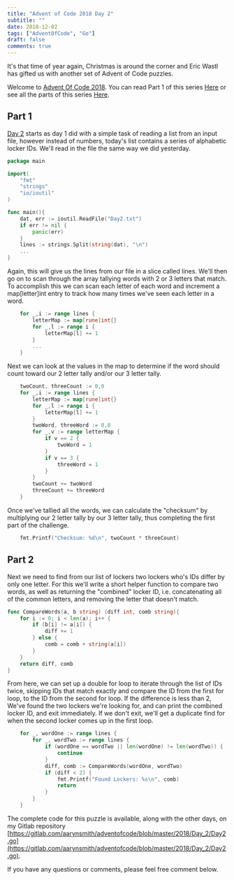 ```yaml
---
title: "Advent of Code 2018 Day 2"
subtitle: ""
date: 2018-12-02
tags: ["AdventOfCode", "Go"]
draft: false
comments: true
---
```


It's that time of year again, Christmas is around the corner and Eric Wastl has gifted us with another set of Advent of Code puzzles.
<!--more-->
Welcome to [Advent Of Code 2018](https://adventofcode.com/2018/). You can read Part 1 of this series [Here](/blog/advent-of-code-2018-day-1/) or see all the parts of this series [Here](/tags/adventofcode/).

## Part 1

[Day 2](https://adventofcode.com/2018/day/2) starts as day 1 did with a simple task of reading a list from an input file, however instead of numbers, today's list contains a series of alphabetic locker IDs. We'll read in the file the same way we did yesterday.

```go
package main

import(
    "fmt"
    "strings"
    "io/ioutil"
)

func main(){
    dat, err := ioutil.ReadFile("Day2.txt")
    if err != nil {
        panic(err)
    }
    lines := strings.Split(string(dat), "\n")
    ...
}
```

Again, this will give us the lines from our file in a slice called lines. We'll then go on to scan through the array tallying words with 2 or 3 letters that match. To accomplish this we can scan each letter of each word and increment a map[letter]int entry to track how many times we've seen each letter in a word.

```go
    for _,i := range lines {
        letterMap := map[rune]int{}
        for _,l := range i {
            letterMap[l] += 1
        }
        ...
    }
```

Next we can look at the values in the map to determine if the word should count toward our 2 letter tally and/or our 3 letter tally.

```go
    twoCount, threeCount := 0,0
    for _,i := range lines {
        letterMap := map[rune]int{}
        for _,l := range i {
            letterMap[l] += 1
        }
        twoWord, threeWord := 0,0
        for _,v := range letterMap {
            if v == 2 {
                twoWord = 1
            }
            if v == 3 {
                threeWord = 1
            }
        }
        twoCount += twoWord
        threeCount += threeWord
    }
```

Once we've tallied all the words, we can calculate the "checksum" by multiplying our 2 letter tally by our 3 letter tally, thus completing the first part of the challenge.

```go
    fmt.Printf("Checksum: %d\n", twoCount * threeCount)
```

## Part 2

Next we need to find from our list of lockers two lockers who's IDs differ by only one letter. For this we'll write a short helper function to compare two words, as well as returning the "combined" locker ID, i.e. concatenating all of the common letters, and removing the letter that doesn't match.

```go
func CompareWords(a, b string) (diff int, comb string){
    for i := 0; i < len(a); i++ {
        if (b[i] != a[i]) {
            diff += 1
        } else {
            comb = comb + string(a[i])
        }
    }
    return diff, comb
}
```

From here, we can set up a double for loop to iterate through the list of IDs twice, skipping IDs that match exactly and compare the ID from the first for loop, to the ID from the second for loop. If the difference is less than 2, We've found the two lockers we're looking for, and can print the combined locker ID, and exit immediately. If we don't exit, we'll get a duplicate find for when the second locker comes up in the first loop.

```go
    for _, wordOne := range lines {
        for _, wordTwo := range lines {
            if (wordOne == wordTwo || len(wordOne) != len(wordTwo)) {
                continue
            }
            diff, comb := CompareWords(wordOne, wordTwo)
            if (diff < 2) {
                fmt.Printf("Found Lockers: %s\n", comb)
                return
            }
        }
    }
```

The complete code for this puzzle is available, along with the other days, on my Gitlab repository [https://gitlab.com/aarynsmith/adventofcode/blob/master/2018/Day_2/Day2.go](https://gitlab.com/aarynsmith/adventofcode/blob/master/2018/Day_2/Day2.go).

If you have any questions or comments, please feel free comment below.
